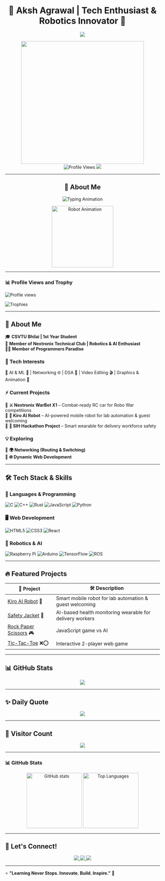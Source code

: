 <!-- 🚀 Animated Header -->
<h1 align="center">🚀 Aksh Agrawal | Tech Enthusiast & Robotics Innovator 🤖</h1>

<p align="center">
  <img src="https://readme-typing-svg.demolab.com?font=Fira+Code&weight=600&pause=1000&color=00F7FF&center=true&vCenter=true&multiline=true&width=700&height=50&lines=%E2%9C%A8+Innovating+with+Code+%7C+Exploring+AI+%7C+Robotics+%E2%9C%A8" />
</p>

<p align="center">
  <img src="https://media.giphy.com/media/qgQUggAC3Pfv687qPC/giphy.gif" width="400px">
  <br>
  <img src="https://komarev.com/ghpvc/?username=Aksh-Agrawal&style=for-the-badge&color=00F7FF" alt="Profile Views"/> 
  <img src="https://hits.seeyoufarm.com/api/count/incr/badge.svg?url=https://github.com/Aksh-Agrawal&title=Visitors&edge_flat=false&style=for-the-badge&color=00F7FF" />
</p>

---

<h2 align="center">🚀 About Me</h2>

<p align="center">
  <img src="https://readme-typing-svg.demolab.com?color=00F7FF&center=true&vCenter=true&font=Fira+Code&size=18&duration=3000&pause=500&width=500&lines=🎓+CSVTU+UTD+Bhilai+|+1st+Year+Student;🤖+Robotics+%7C+AI+Enthusiast;💻+Tech+Lover+%7C+Always+Building+Something" alt="Typing Animation">
</p>

<p align="center">
  <img src="https://media.giphy.com/media/L1R1tvI9svkIWwpVYr/giphy.gif" width="200" alt="Robot Animation">
</p>

---

### 📊 **Profile Views and Trophy**
<p align="left">
  <img src="https://komarev.com/ghpvc/?username=aksh-agrawal&label=Profile%20views&color=0e75b6&style=flat" alt="Profile views" />
</p>

<p align="left">
  <img src="https://github-profile-trophy.vercel.app/?username=aksh-agrawal&theme=matrix" alt="Trophies" />
</p>

---


## 🚀 About Me  
🎓 **CSVTU Bhilai | 1st Year Student**  
🤖 **Member of Nextronix Technical Club | Robotics & AI Enthusiast**  
👨‍💻 **Member of Programmers Paradise**  

### 🚀 Tech Interests  
🔹 AI & ML 🧠 | Networking 🌐 | DSA 🏹 | Video Editing 🎬 | Graphics & Animation 🎨  

### ⚡ Current Projects  
🔹 **⚔️ Nextronix WarBot X1** – Combat-ready RC car for Robo War competitions  
🔹 **🤖 Kiro AI Robot** – AI-powered mobile robot for lab automation & guest welcoming  
🔹 **🦺 SIH Hackathon Project** – Smart wearable for delivery workforce safety  

### 💡 Exploring  
🔹 **🌍 Networking (Routing & Switching)**  
🔹 **🌐 Dynamic Web Development**  

---

## 🛠️ Tech Stack & Skills
### 🚀 Languages & Programming
![C](https://img.shields.io/badge/C-A8B9CC?style=for-the-badge&logo=c&logoColor=black)
![C++](https://img.shields.io/badge/C%2B%2B-00599C?style=for-the-badge&logo=c%2B%2B&logoColor=white)
![Rust](https://img.shields.io/badge/Rust-000000?style=for-the-badge&logo=rust&logoColor=white)
![JavaScript](https://img.shields.io/badge/JavaScript-F7DF1E?style=for-the-badge&logo=javascript&logoColor=black)
![Python](https://img.shields.io/badge/Python-3776AB?style=for-the-badge&logo=python&logoColor=white)

### 🖥️ Web Development
![HTML5](https://img.shields.io/badge/HTML5-E34F26?style=for-the-badge&logo=html5&logoColor=white)
![CSS3](https://img.shields.io/badge/CSS3-1572B6?style=for-the-badge&logo=css3&logoColor=white)
![React](https://img.shields.io/badge/React-20232A?style=for-the-badge&logo=react&logoColor=61DAFB)

### 🤖 Robotics & AI
![Raspberry Pi](https://img.shields.io/badge/Raspberry%20Pi-C51A4A?style=for-the-badge&logo=raspberry-pi&logoColor=white)
![Arduino](https://img.shields.io/badge/Arduino-00979D?style=for-the-badge&logo=arduino&logoColor=white)
![TensorFlow](https://img.shields.io/badge/TensorFlow-FF6F00?style=for-the-badge&logo=tensorflow&logoColor=white)
![ROS](https://img.shields.io/badge/ROS-22314E?style=for-the-badge&logo=ros&logoColor=white)

---

## 🔥 Featured Projects
| 🚀 Project         | 🛠 Description                                                                 |
|--------------------|-------------------------------------------------------------------------------|
| [Kiro AI Robot](https://github.com/Aksh-Agrawal/Kiro-AI-Robot) 🤖 | Smart mobile robot for lab automation & guest welcoming |
| [Safety Jacket](https://github.com/Aksh-Agrawal/Safety-Jacket) 🦺 | AI-based health monitoring wearable for delivery workers |
| [Rock Paper Scissors](https://github.com/Aksh-Agrawal/Rock-Paper-Scissors) 🎮 | JavaScript game vs AI |
| [Tic-Tac-Toe](https://github.com/Aksh-Agrawal/Tic-Tac-Toe) ❌⭕ | Interactive 2-player web game |

---

## 📊 **GitHub Stats**
<p align="center">
 
  <img src="https://nirzak-streak-stats.vercel.app/?user=Aksh-Agrawal&theme=dark&hide_border=false" />
  <br/>
  
</p>

---

## ✨ Daily Quote
<p align="center">
  <img src="https://quotes-github-readme.vercel.app/api?type=horizontal&theme=radical" />
</p>

---

## 🌟 Visitor Count
<p align="center">
  <img src="https://profile-counter.glitch.me/Aksh-Agrawal/count.svg?style=for-the-badge&color=00F7FF" />
</p>

---

### 📊 **GitHub Stats**
<div align="center">
  <img src="https://github-readme-stats.vercel.app/api?username=maxprogrammer007&show_icons=true&locale=en&theme=github_dark&hide_border=true" height="180" alt="GitHub stats" />
  <img src="https://github-readme-stats.vercel.app/api/top-langs?username=maxprogrammer007&layout=compact&langs_count=6&theme=github_dark&hide_border=true" height="180" alt="Top Languages" />
</div>

---

## 🤝 Let's Connect!
<p align="center">
  <a href="https://www.linkedin.com/in/aksh-agrawal-436066327" target="_blank">
    <img src="https://img.shields.io/badge/LinkedIn-0A66C2?style=for-the-badge&logo=linkedin&logoColor=white">
  </a>
  <a href="https://instagram.com/_.aksh10._" target="_blank">
    <img src="https://img.shields.io/badge/Instagram-E4405F?style=for-the-badge&logo=instagram&logoColor=white">
  </a>
  <a href="mailto:akshagrawalji@gmail.com">
    <img src="https://img.shields.io/badge/Gmail-D14836?style=for-the-badge&logo=gmail&logoColor=white">
  </a>
</p>

---

⭐ **"Learning Never Stops. Innovate. Build. Inspire."** 🚀

<!-- Optional Floating Counter (Add at very top if wanted) -->
<!-- <a href="https://github.com/Aksh-Agrawal">
  <img align="right" src="https://count.getloli.com/get/@Aksh-Agrawal?theme=moebooru" alt="Floating Visitor Counter">
</a> -->
